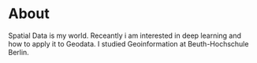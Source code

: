 # About

Spatial Data is my world. Receantly i am interested in deep learning and how to apply it to Geodata.
I studied Geoinformation at Beuth-Hochschule Berlin.

